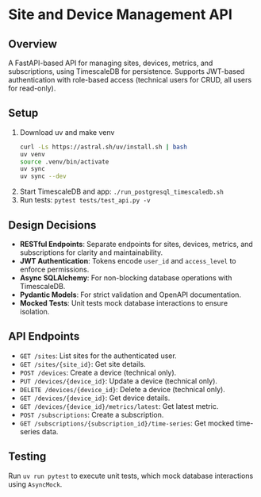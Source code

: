 # Site and Device Management API

## Overview
A FastAPI-based API for managing sites, devices, metrics, and subscriptions, using TimescaleDB for persistence. Supports JWT-based authentication with role-based access (technical users for CRUD, all users for read-only).

## Setup
1. Download uv and make venv
    ```bash
    curl -Ls https://astral.sh/uv/install.sh | bash
    uv venv
    source .venv/bin/activate
    uv sync
    uv sync --dev  
    ```
2. Start TimescaleDB and app: `./run_postgresql_timescaledb.sh`
3. Run tests: `pytest tests/test_api.py -v`

## Design Decisions
- **RESTful Endpoints**: Separate endpoints for sites, devices, metrics, and subscriptions for clarity and maintainability.
- **JWT Authentication**: Tokens encode `user_id` and `access_level` to enforce permissions.
- **Async SQLAlchemy**: For non-blocking database operations with TimescaleDB.
- **Pydantic Models**: For strict validation and OpenAPI documentation.
- **Mocked Tests**: Unit tests mock database interactions to ensure isolation.

## API Endpoints
- `GET /sites`: List sites for the authenticated user.
- `GET /sites/{site_id}`: Get site details.
- `POST /devices`: Create a device (technical only).
- `PUT /devices/{device_id}`: Update a device (technical only).
- `DELETE /devices/{device_id}`: Delete a device (technical only).
- `GET /devices/{device_id}`: Get device details.
- `GET /devices/{device_id}/metrics/latest`: Get latest metric.
- `POST /subscriptions`: Create a subscription.
- `GET /subscriptions/{subscription_id}/time-series`: Get mocked time-series data.

## Testing
Run `uv run pytest` to execute unit tests, which mock database interactions using `AsyncMock`.
